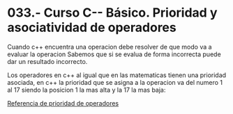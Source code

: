 033.- Curso C-- Básico. Prioridad y asociatividad de operadores
===

Cuando c++ encuentra una operacion debe resolver de que modo va a evaluar la operacion
Sabemos que si se evalua de forma incorrecta puede dar un resultado incorrecto.


Los operadores en c++ al igual que en las matematicas tienen una prioridad asociada, 
en c++ la prioridad que se asigna a la operacion va del numero 1 al 17
siendo la posicion 1 la mas alta y la 17 la mas baja:

[Referencia de prioridad de operadores](https://en.cppreference.com/w/cpp/language/operator_precedence)


